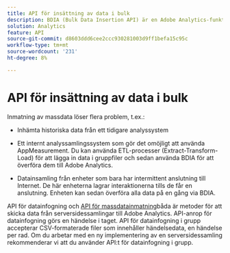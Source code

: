 ```yaml
---
title: API för insättning av data i bulk
description: BDIA (Bulk Data Insertion API) är en Adobe Analytics-funktion som gör att du kan överföra serveranropsdata i grupper av filer i stället för att använda klientbibliotek som AppMeasurement. Serveranropen i dessa gruppfiler kan antingen vara aktuella (livedata) eller historiska data. Det är en mer skalbar efterföljare till API:t för datainfogning i tidigare versioner av Adobe Analytics API.
solution: Analytics
feature: API
source-git-commit: d8603ddd6cee2ccc930281003d9ff1befa15c95c
workflow-type: tm+mt
source-wordcount: '231'
ht-degree: 8%

---
```



# API för insättning av data i bulk

Inmatning av massdata löser flera problem, t.ex.:

* Inhämta historiska data från ett tidigare analyssystem

* Ett internt analyssamlingssystem som gör det omöjligt att använda AppMeasurement. Du kan använda ETL-processer (Extract-Transform-Load) för att lägga in data i gruppfiler och sedan använda BDIA för att överföra dem till Adobe Analytics.

* Datainsamling från enheter som bara har intermittent anslutning till Internet. De här enheterna lagrar interaktionerna tills de får en anslutning. Enheten kan sedan överföra alla data på en gång via BDIA.

API för datainfogning och [API för massdatainmatning](https://www.adobe.io/apis/experiencecloud/analytics/docs.html#!AdobeDocs/analytics-2.0-apis/master/bdia.md)båda är metoder för att skicka data från serversidessamlingar till Adobe Analytics. API-anrop för datainfogning görs en händelse i taget. API för datainfogning i grupp accepterar CSV-formaterade filer som innehåller händelsedata, en händelse per rad. Om du arbetar med en ny implementering av en serversidessamling rekommenderar vi att du använder API:t för datainfogning i grupp.
